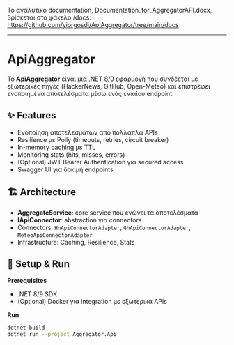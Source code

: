 Το αναλυτικό documentation, Documentation_for_AggregatorAPI.docx, βρίσκεται στο φάκελο /docs: 
	https://github.com/yiorgosdi/ApiAggregator/tree/main/docs 

*********

# ApiAggregator

Το **ApiAggregator** είναι μια .NET 8/9 εφαρμογή που συνδέεται με εξωτερικές πηγές (HackerNews, GitHub, Open-Meteo) και επιστρέφει ενοποιημένα αποτελέσματα μέσω ενός ενιαίου endpoint.

## ✨ Features
- Ενοποίηση αποτελεσμάτων από πολλαπλά APIs
- Resilience με Polly (timeouts, retries, circuit breaker)
- In-memory caching με TTL
- Monitoring stats (hits, misses, errors)
- (Optional) JWT Bearer Authentication για secured access
- Swagger UI για δοκιμή endpoints

## 🏗️ Architecture
- **AggregateService**: core service που ενώνει τα αποτελέσματα  
- **IApiConnector**: abstraction για connectors  
- Connectors: `HnApiConnectorAdapter`, `GhApiConnectorAdapter`, `MeteoApiConnectorAdapter`  
- Infrastructure: Caching, Resilience, Stats  

## 🚀 Setup & Run

**Prerequisites**
- .NET 8/9 SDK
- (Optional) Docker για integration με εξωτερικά APIs

**Run**
```bash
dotnet build
dotnet run --project Aggregator.Api

